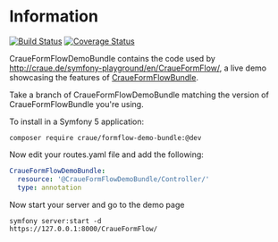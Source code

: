 # Information

[![Build Status](https://travis-ci.org/craue/CraueFormFlowDemoBundle.svg?branch=3.2.x)](https://travis-ci.org/craue/CraueFormFlowDemoBundle)
[![Coverage Status](https://coveralls.io/repos/github/craue/CraueFormFlowDemoBundle/badge.svg?branch=3.2.x)](https://coveralls.io/github/craue/CraueFormFlowDemoBundle?branch=3.2.x)

CraueFormFlowDemoBundle contains the code used by http://craue.de/symfony-playground/en/CraueFormFlow/, a live demo
showcasing the features of [CraueFormFlowBundle](https://github.com/craue/CraueFormFlowBundle).

Take a branch of CraueFormFlowDemoBundle matching the version of CraueFormFlowBundle you're using.

To install in a Symfony 5 application:

    composer require craue/formflow-demo-bundle:@dev

Now edit your routes.yaml file and add the following:

```yaml
CraueFormFlowDemoBundle:
  resource: '@CraueFormFlowDemoBundle/Controller/'
  type: annotation
```

Now start your server and go to the demo page
    
    symfony server:start -d
    https://127.0.0.1:8000/CraueFormFlow/
    

